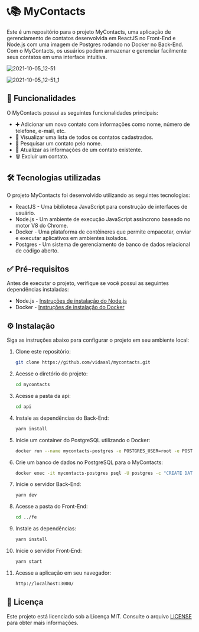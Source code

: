 # 📞📚 MyContacts

Este é um repositório para o projeto MyContacts, uma aplicação de gerenciamento de contatos desenvolvida em ReactJS no Front-End e Node.js com uma imagem de Postgres rodando no Docker no Back-End. Com o MyContacts, os usuários podem armazenar e gerenciar facilmente seus contatos em uma interface intuitiva.

![2021-10-05_12-51](https://user-images.githubusercontent.com/72178841/136058395-9c6f4be5-9858-4207-8afa-fbb79d429005.png)

![2021-10-05_12-51_1](https://user-images.githubusercontent.com/72178841/136058432-a6d43cc4-82c4-443e-8b43-50302c3e76d1.png)

## 🚀 Funcionalidades

O MyContacts possui as seguintes funcionalidades principais:

- ➕ Adicionar um novo contato com informações como nome, número de telefone, e-mail, etc.
- 👀 Visualizar uma lista de todos os contatos cadastrados.
- 🔎 Pesquisar um contato pelo nome.
- 🔄 Atualizar as informações de um contato existente.
- 🗑️ Excluir um contato.

## 🛠️ Tecnologias utilizadas

O projeto MyContacts foi desenvolvido utilizando as seguintes tecnologias:

- ReactJS - Uma biblioteca JavaScript para construção de interfaces de usuário.
- Node.js - Um ambiente de execução JavaScript assíncrono baseado no motor V8 do Chrome.
- Docker - Uma plataforma de contêineres que permite empacotar, enviar e executar aplicativos em ambientes isolados.
- Postgres - Um sistema de gerenciamento de banco de dados relacional de código aberto.

## ✅ Pré-requisitos

Antes de executar o projeto, verifique se você possui as seguintes dependências instaladas:

- Node.js - [Instruções de instalação do Node.js](https://nodejs.org)
- Docker - [Instruções de instalação do Docker](https://docs.docker.com/get-docker/)

## ⚙️ Instalação

Siga as instruções abaixo para configurar o projeto em seu ambiente local:

1. Clone este repositório:

    ```bash
    git clone https://github.com/vidaaal/mycontacts.git
    ```
    
2. Acesse o diretório do projeto:

    ```bash
    cd mycontacts
    ```

4. Acesse a pasta da api:

    ```bash
    cd api
    ```

3. Instale as dependências do Back-End:

    ```bash
    yarn install
    ```

4. Inicie um container do PostgreSQL utilizando o Docker:

    ```bash
    docker run --name mycontacts-postgres -e POSTGRES_USER=root -e POSTGRES_PASSWORD=root -p 5432:5432 -d postgres
    ```

5. Crie um banco de dados no PostgreSQL para o MyContacts:

    ```bash
    docker exec -it mycontacts-postgres psql -U postgres -c "CREATE DATABASE mycontacts"
    ```

6. Inicie o servidor Back-End:

    ```bash
    yarn dev
    ```

7. Acesse a pasta do Front-End:

    ```bash
    cd ../fe
    ```

8. Instale as dependências:

    ```bash
    yarn install
    ```

8. Inicie o servidor Front-End:

    ```bash
    yarn start
    ```

9. Acesse a aplicação em seu navegador:

    ```bash
    http://localhost:3000/
    ```
    
## 📝 Licença

Este projeto está licenciado sob a Licença MIT. Consulte o arquivo [LICENSE](LICENSE) para obter mais informações.
